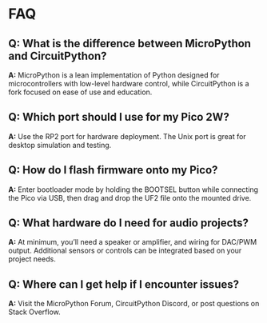 # FAQ

## Q: What is the difference between MicroPython and CircuitPython?
**A:** MicroPython is a lean implementation of Python designed for microcontrollers with low-level hardware control, while CircuitPython is a fork focused on ease of use and education.

## Q: Which port should I use for my Pico 2W?
**A:** Use the RP2 port for hardware deployment. The Unix port is great for desktop simulation and testing.

## Q: How do I flash firmware onto my Pico?
**A:** Enter bootloader mode by holding the BOOTSEL button while connecting the Pico via USB, then drag and drop the UF2 file onto the mounted drive.

## Q: What hardware do I need for audio projects?
**A:** At minimum, you’ll need a speaker or amplifier, and wiring for DAC/PWM output. Additional sensors or controls can be integrated based on your project needs.

## Q: Where can I get help if I encounter issues?
**A:** Visit the MicroPython Forum, CircuitPython Discord, or post questions on Stack Overflow.
